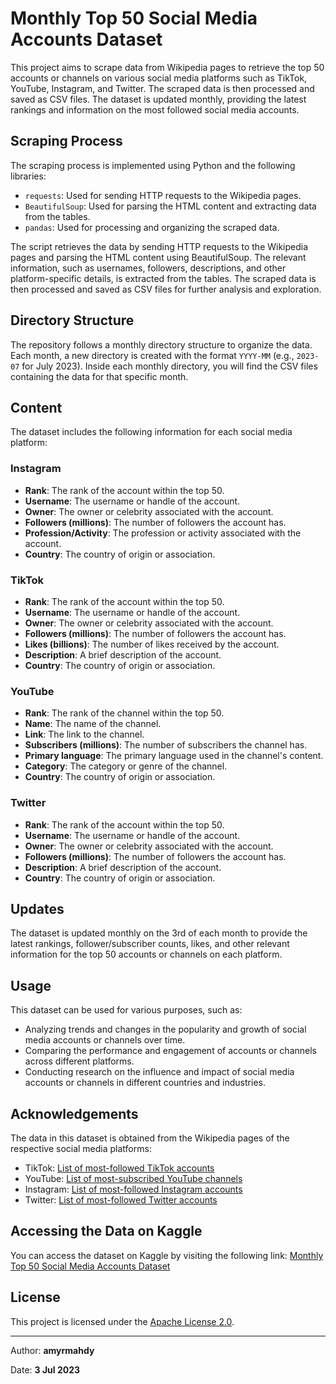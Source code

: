 # Monthly Top 50 Social Media Accounts Dataset

This project aims to scrape data from Wikipedia pages to retrieve the top 50 accounts or channels on various social media platforms such as TikTok, YouTube, Instagram, and Twitter. The scraped data is then processed and saved as CSV files. The dataset is updated monthly, providing the latest rankings and information on the most followed social media accounts.

## Scraping Process

The scraping process is implemented using Python and the following libraries:

- `requests`: Used for sending HTTP requests to the Wikipedia pages.
- `BeautifulSoup`: Used for parsing the HTML content and extracting data from the tables.
- `pandas`: Used for processing and organizing the scraped data.

The script retrieves the data by sending HTTP requests to the Wikipedia pages and parsing the HTML content using BeautifulSoup. The relevant information, such as usernames, followers, descriptions, and other platform-specific details, is extracted from the tables. The scraped data is then processed and saved as CSV files for further analysis and exploration.


## Directory Structure

The repository follows a monthly directory structure to organize the data. Each month, a new directory is created with the format `YYYY-MM` (e.g., `2023-07` for July 2023). Inside each monthly directory, you will find the CSV files containing the data for that specific month.


## Content

The dataset includes the following information for each social media platform:

### Instagram

- **Rank**: The rank of the account within the top 50.
- **Username**: The username or handle of the account.
- **Owner**: The owner or celebrity associated with the account.
- **Followers (millions)**: The number of followers the account has.
- **Profession/Activity**: The profession or activity associated with the account.
- **Country**: The country of origin or association.

### TikTok

- **Rank**: The rank of the account within the top 50.
- **Username**: The username or handle of the account.
- **Owner**: The owner or celebrity associated with the account.
- **Followers (millions)**: The number of followers the account has.
- **Likes (billions)**: The number of likes received by the account.
- **Description**: A brief description of the account.
- **Country**: The country of origin or association.

### YouTube

- **Rank**: The rank of the channel within the top 50.
- **Name**: The name of the channel.
- **Link**: The link to the channel.
- **Subscribers (millions)**: The number of subscribers the channel has.
- **Primary language**: The primary language used in the channel's content.
- **Category**: The category or genre of the channel.
- **Country**: The country of origin or association.

### Twitter

- **Rank**: The rank of the account within the top 50.
- **Username**: The username or handle of the account.
- **Owner**: The owner or celebrity associated with the account.
- **Followers (millions)**: The number of followers the account has.
- **Description**: A brief description of the account.
- **Country**: The country of origin or association.

## Updates

The dataset is updated monthly on the 3rd of each month to provide the latest rankings, follower/subscriber counts, likes, and other relevant information for the top 50 accounts or channels on each platform.

## Usage

This dataset can be used for various purposes, such as:

- Analyzing trends and changes in the popularity and growth of social media accounts or channels over time.
- Comparing the performance and engagement of accounts or channels across different platforms.
- Conducting research on the influence and impact of social media accounts or channels in different countries and industries.

## Acknowledgements

The data in this dataset is obtained from the Wikipedia pages of the respective social media platforms:

- TikTok: [List of most-followed TikTok accounts](https://en.wikipedia.org/wiki/List_of_most-followed_TikTok_accounts)
- YouTube: [List of most-subscribed YouTube channels](https://en.wikipedia.org/wiki/List_of_most-subscribed_YouTube_channels)
- Instagram: [List of most-followed Instagram accounts](https://en.wikipedia.org/wiki/List_of_most-followed_Instagram_accounts)
- Twitter: [List of most-followed Twitter accounts](https://en.wikipedia.org/wiki/List_of_most-followed_Twitter_accounts)

## Accessing the Data on Kaggle

You can access the dataset on Kaggle by visiting the following link:
[Monthly Top 50 Social Media Accounts Dataset](https://www.kaggle.com/datasets/amyrmahdy/monthly-top-50-social-media-accounts)

## License

This project is licensed under the [Apache License 2.0](LICENSE).


---

Author: **amyrmahdy**

Date: **3 Jul 2023**


